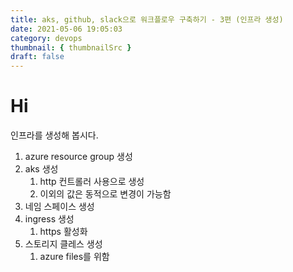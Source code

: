 ```yaml
---
title: aks, github, slack으로 워크플로우 구축하기 - 3편 (인프라 생성)
date: 2021-05-06 19:05:03
category: devops
thumbnail: { thumbnailSrc }
draft: false
---
```


# Hi

인프라를 생성해 봅시다.

1. azure resource group 생성
2. aks 생성
   1. http 컨트롤러 사용으로 생성
   2. 이외의 값은 동적으로 변경이 가능함
3. 네임 스페이스 생성
4. ingress 생성
   1. https 활성화
5. 스토리지 클레스 생성
   1. azure files를 위함
